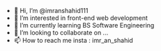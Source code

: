 - 👋 Hi, I’m @imranshahid111
- 👀 I’m interested in front-end web development
- 🌱 I’m currently learning BS Software Engineering
- 💞️ I’m looking to collaborate on ...
- 📫 How to reach me insta : imr_an_shahid

<!---
imranshahid111/imranshahid111 is a ✨ special ✨ repository because its `README.md` (this file) appears on your GitHub profile.
You can click the Preview link to take a look at your changes.
--->
